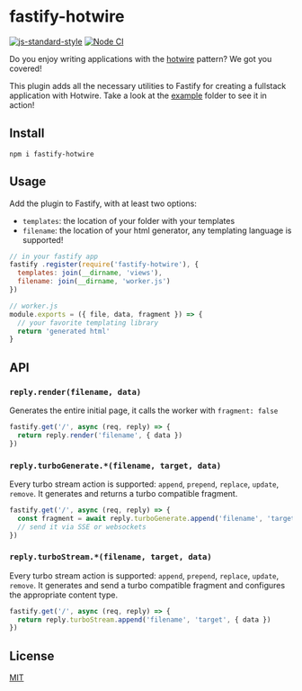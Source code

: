 # fastify-hotwire

[![js-standard-style](https://img.shields.io/badge/code%20style-standard-brightgreen.svg?style=flat)](http://standardjs.com/)  [![Node CI](https://github.com/fastify/fastify-hotwire/actions/workflows/node.js.yml/badge.svg)](https://github.com/fastify/fastify-hotwire/actions/workflows/node.js.yml)

Do you enjoy writing applications with the [hotwire](http://hotwire.dev) pattern?
We got you covered!

This plugin adds all the necessary utilities to Fastify for creating a fullstack application
with Hotwire. Take a look at the [example](./example) folder to see it in action!

## Install

```
npm i fastify-hotwire
```

## Usage

Add the plugin to Fastify, with at least two options:

- `templates`: the location of your folder with your templates
- `filename`: the location of your html generator, any templating language is supported!

```js
// in your fastify app
fastify .register(require('fastify-hotwire'), {
  templates: join(__dirname, 'views'),
  filename: join(__dirname, 'worker.js')
})
```

```js
// worker.js
module.exports = ({ file, data, fragment }) => {
  // your favorite templating library
  return 'generated html'
}
```

## API

### `reply.render(filename, data)`

Generates the entire initial page, it calls the worker with `fragment: false`

```js
fastify.get('/', async (req, reply) => {
  return reply.render('filename', { data })
})
```

### `reply.turboGenerate.*(filename, target, data)`

Every turbo stream action is supported: `append`, `prepend`, `replace`, `update`, `remove`.
It generates and returns a turbo compatible fragment.

```js
fastify.get('/', async (req, reply) => {
  const fragment = await reply.turboGenerate.append('filename', 'target', { data })
  // send it via SSE or websockets
})
```

### `reply.turboStream.*(filename, target, data)`

Every turbo stream action is supported: `append`, `prepend`, `replace`, `update`, `remove`.
It generates and send a turbo compatible fragment and configures the appropriate content type.

```js
fastify.get('/', async (req, reply) => {
  return reply.turboStream.append('filename', 'target', { data })
})
```

## License

[MIT](./LICENSE)
